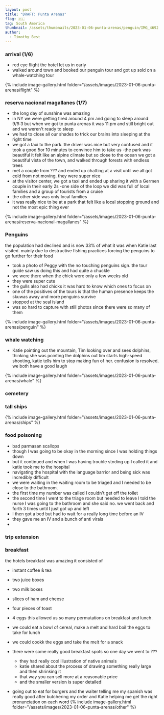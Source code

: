```yaml
---
layout: post
title: "DRAFT: Punta Arenas"
flag: 🇨🇱
tag: South America
thumbnail: /assets/thumbnails/2023-01-06-punta-arenas/penguin/IMG_4692.jpg
author:
  - Timothy Best
---
```


### arrival (1/6)

- red eye flight
  the hotel let us in early
- walked around town and booked our penguin tour and got up sold on a whale-watching tour

{% include image-gallery.html folder="/assets/images/2023-01-06-punta-arenas/flight" %}

### reserva nacional magallanes (1/7)

- the long day of sunshine was amazing
- in NY we were getting tired around 4 pm and going to sleep around 9/9:3 but when we got to punta arenas it was 11 pm and still bright out and we weren't ready to sleep
- we had to close all our shades to trick our brains into sleeping at the right time
- we got a taxi to the park. the driver was nice but very confused and it took a good 5or 10 minutes to convince him to take us
  -the park was beautiful it felt like an alpine climate but so close to the ocean
  we got a beautiful vista of the town, and walked through forests with endless trees
- met a couple from ??? and ended up chatting at a visit until we all got cold from not moving. they were super nice
- at the visitor center, we got a taxi and ended up sharing it with a Germen couple in their early 2s
  -one side of the loop we did was full of local families and a group of tourists from a cruise
- the other side was only local families
- it was really nice to be at a park that felt like a local stopping ground and not the most epic thing ever

{% include image-gallery.html folder="/assets/images/2023-01-06-punta-arenas/reserva-nacional-magallanes" %}

### Penguins

the population had declined and is now 33% of what it was when Katie last visited. mainly due to destructive fishing practices forcing the penguins to go further for their food

- took a photo of Peggy with the no touching penguins sign. the tour guide saw us doing this and had quite a chuckle
- we were there when the chick were only a few weeks old
- they were super cute
- the gulls also had chicks it was hard to know which ones to focus on
- one of the positives of the tours is that the human presence keeps the skuwas away and more penguins survive
- stopped at the seal island
- was so hard to capture with still photos since there were so many of them

{% include image-gallery.html folder="/assets/images/2023-01-06-punta-arenas/penguin" %}

### whale watching

- Katie pointing out the mountain, Tim looking over and sees dolphins, thinking she was pointing the dolphins out tim starts high-speed shooting, katie tells him to stop making fun of her. confusion is resolved. we both have a good laugh

{% include image-gallery.html folder="/assets/images/2023-01-06-punta-arenas/whale" %}

### cemetery

### tall ships

{% include image-gallery.html folder="/assets/images/2023-01-06-punta-arenas/ships" %}

### food poisoning

- bad parmasan scallops
- though I was going to be okay in the morning since I was holding things down
- but it continued and when I was having trouble stnding up I called it and katie took me to the hospital
- navigating the hospital with the language barrior and being sick was incredibly difficult
- we were waiting in the waiting room to be triaged and I needed to be close to the bathroom.
- the first time my number was called I couldn't get off the toilet
- the second time I went to the triage room but needed to leave I told the nurse I was going to the bathroom and she said no. we went back and forth 3 times until I just got up and left
- I then got a bed but had to wait for a really long time before an IV
- they gave me an IV and a bunch of anti virals
-

### trip extension

### breakfast

the hotels breakfast was amazing it consisted of

- instant coffee & tea
- two juice boxes
- two milk boxes
- slices of ham and cheese
- four pieces of toast
- 4 eggs
  this allowed us so many permutations on breakfast and lunch.
- we could eat a bowl of cereal, make a melt and hard boil the eggs to take for lunch
- we could cookk the eggs and take the melt for a snack

- there were some really good breakfast spots so one day we went to ???

  - they had really cool illustration of native animals
  - katie shared about the process of drawing something really large and then shrinking it
  - that way you can sell more at a reasonable price
  - and the smaller version is super detailed

- going out to eat for burgers and the waiter telling me my spanish was really good after butchering my order and Katie helping me get the right pronunciation on each word
  {% include image-gallery.html folder="/assets/images/2023-01-06-punta-arenas/other" %}
